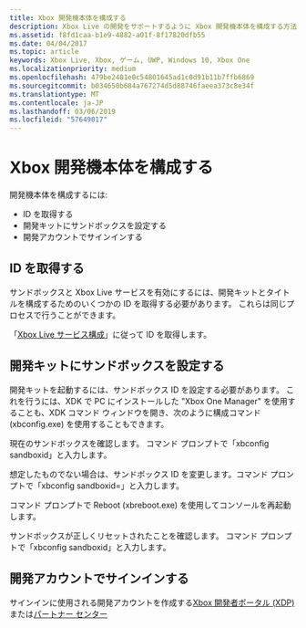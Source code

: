 ```yaml
---
title: Xbox 開発機本体を構成する
description: Xbox Live の開発をサポートするように Xbox 開発機本体を構成する方法について説明します。
ms.assetid: f8fd1caa-b1e9-4882-a01f-8f17820dfb55
ms.date: 04/04/2017
ms.topic: article
keywords: Xbox Live, Xbox, ゲーム, UWP, Windows 10, Xbox One
ms.localizationpriority: medium
ms.openlocfilehash: 479be2401e0c54801645ad1c0d91b11b7ffb6869
ms.sourcegitcommit: b034650b684a767274d5d88746faeea373c8e34f
ms.translationtype: MT
ms.contentlocale: ja-JP
ms.lasthandoff: 03/06/2019
ms.locfileid: "57649017"
---
```

# <a name="configure-your-xbox-development-console"></a>Xbox 開発機本体を構成する

開発機本体を構成するには:
- ID を取得する
- 開発キットにサンドボックスを設定する
- 開発アカウントでサインインする

## <a name="get-your-ids"></a>ID を取得する
サンドボックスと Xbox Live サービスを有効にするには、開発キットとタイトルを構成するためのいくつかの ID を取得する必要があります。 これらは同じプロセスで行うことができます。

「[Xbox Live サービス構成](../xbox-live-service-configuration.md)」に従って ID を取得します。

## <a name="set-your-sandbox-on-your-development-kits"></a>開発キットにサンドボックスを設定する
開発キットを起動するには、サンドボックス ID を設定する必要があります。 これを行うには、XDK で PC にインストールした "Xbox One Manager" を使用することも、XDK コマンド ウィンドウを開き、次のように構成コマンド (xbconfig.exe) を使用することもできます。

現在のサンドボックスを確認します。 コマンド プロンプトで「xbconfig sandboxid」と入力します。

想定したものでない場合は、サンドボックス ID を変更します。コマンド プロンプトで「xbconfig sandboxid=<your sandbox id>」と入力します。

コマンド プロンプトで Reboot (xbreboot.exe) を使用してコンソールを再起動します。

サンドボックスが正しくリセットされたことを確認します。 コマンド プロンプトで「xbconfig sandboxid」と入力します。

## <a name="sign-in-with-a-development-account"></a>開発アカウントでサインインする

サインインに使用される開発アカウントを作成する[Xbox 開発者ポータル (XDP)](https://xdp.xboxlive.com/User/Contact/MyAccess?selectedMenu=devaccounts)または[パートナー センター](https://partner.microsoft.com/dashboard)
